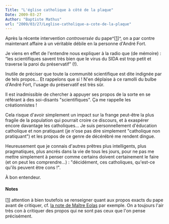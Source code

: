 ```yaml
---
Title: "L'église catholique à côté de la plaque"
Date: 2009-03-27
Author: "Baptiste Mathus"
url: "2009/03/27/Leglise-catholique-a-cote-de-la-plaque"
---
```




Après la récente intervention *controversée* du
pape^[[1](#pnote-303-1)]^, on a par contre maintenant affaire à un
véritable débile en la personne d'André Fort.

Je viens en effet de l'entendre nous expliquer à la radio que (de
mémoire) : “les scientifiques savent très bien que le virus du SIDA est
trop petit et traverse la paroi du préservatif” (!).

Inutile de préciser que toute la communité scientifique est dite
indignée par de tels propos... Et rappelons que si ! N'en déplaise à ce
ramolli du bulbe d'André Fort, l'usage du préservatif est très sûr.

Il est inadmissible de chercher à appuyer ses propos de la sorte en se
référant à des soi-disants "scientifiques". Ça me rappelle les
créationnistes !

Cela risque d'avoir simplement un impact sur la frange peut-être la plus
fragile de la population qui pourrait croire ce discours, et à exaspérer
encore davantage les catholiques... Je suis personnellement d'éducation
catholique et non pratiquant (je n'ose pas dire simplement "catholique
non pratiquant") et les propos de ce genre de décérébré me rendent
dingue.

Heureusement que je connais d'autres prêtres plus intelligents, plus
pragmatiques, plus ancrés dans la vie de tous les jours, pour ne pas me
mettre simplement à penser comme certains doivent certainement le faire
(et on peut les comprendre...) : "décidément, ces catholiques, qu'est-ce
qu'ils peuvent être cons !".

À bon entendeur.

#### Notes

[[1](#rev-pnote-303-1)] attention à bien toutefois se renseigner quant
aux propos exacts du pape avant de critiquer, cf. [la note de Maître
Eolas](http://www.maitre-eolas.fr/2009/03/18/1347-la-bonne-parole-est-a-la-defense)
par exemple. On a toujours l'air très con à critiquer des propos qui ne
sont pas ceux que l'on pense précisément.


